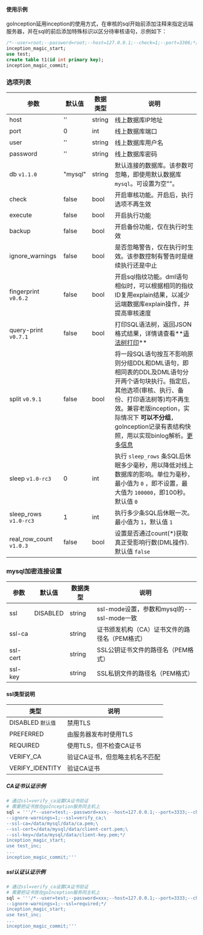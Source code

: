 
#### 使用示例

goInception延用inception的使用方式，在审核的sql开始前添加注释来指定远端服务器，并在sql的前后添加特殊标识以区分待审核语句，示例如下：

```sql
/*--user=root;--password=root;--host=127.0.0.1;--check=1;--port=3306;*/
inception_magic_start;
use test;
create table t1(id int primary key);
inception_magic_commit;
```

### 选项列表

参数  |  默认值  |  数据类型 | 说明
------------ | ------------- | ------------ | ------------
host   |  ''    |   string     |   线上数据库IP地址
port | 0 | int | 线上数据库端口
user | '' | string | 线上数据库用户名
password | '' | string | 线上数据库密码
db `v1.1.0` | "mysql" | string | 默认连接的数据库。该参数可忽略，即使用默认数据库`mysql`。可设置为空""。
check | false | bool | 开启审核功能。开启后，执行选项不再生效
execute | false | bool | 开启执行功能
backup | false | bool | 开启备份功能，仅在执行时生效
ignore_warnings | false | bool | 是否忽略警告，仅在执行时生效。该参数控制有警告时是继续执行还是中止
fingerprint `v0.6.2` | false | bool | 开启sql指纹功能。dml语句相似时，可以根据相同的指纹ID复用explain结果，以减少远端数据库explain操作，并提高审核速度
query-print `v0.7.1` | false | bool | 打印SQL语法树，返回JSON格式结果，详情请查看**[语法树打印](../tree)**
split `v0.9.1` | false | bool | 将一段SQL语句按互不影响原则分组DDL和DML语句，即相同表的DDL及DML语句分开两个语句块执行。指定后，其他选项(审核、执行、备份、打印语法树等)均不再生效。兼容老版inception，实际情况下 **可以不分组**，goInception记录有表结构快照，用以实现binlog解析。[更多信息](https://github.com/hanchuanchuan/goInception/pull/42)
sleep `v1.0-rc3` | 0 | int | 执行 `sleep_rows` 条SQL后休眠多少毫秒，用以降低对线上数据库的影响。单位为毫秒，最小值为 `0` ，即不设置，最大值为 `100000`，即100秒。默认值 `0`
sleep_rows `v1.0-rc3` | 1 | int | 执行多少条SQL后休眠一次。最小值为 `1`，默认值 `1`
real_row_count `v1.0.3` | false | bool | 设置是否通过count(*)获取真正受影响行数(DML操作).默认值 `false`

### mysql加密连接设置

参数  |  默认值  |  数据类型 | 说明
------------ | ------------- | ------------ | ------------
ssl   |  DISABLED    |   string     |   ssl-mode设置，参数和mysql的--ssl-mode一致
ssl-ca |   | string | 证书颁发机构（CA）证书文件的路径名（PEM格式）
ssl-cert |   | string | SSL公钥证书文件的路径名（PEM格式）
ssl-key |   | string | SSL私钥文件的路径名（PEM格式）

#### ssl类型说明
类型  |  说明
------------ | -------------
DISABLED `默认值` 		|	禁用TLS
PREFERRED 		|	由服务器发布时使用TLS
REQUIRED		|	使用TLS，但不检查CA证书
VERIFY_CA		|	验证CA证书，但忽略主机名不匹配
VERIFY_IDENTITY	| 	验证CA证书

##### CA证书认证示例

```python
# 通过ssl=verify_ca设置CA证书验证
# 需要把证书放在goInception服务同主机上
sql = '''/*--user=test;--password=xxx;--host=127.0.0.1;--port=3333;--check=1;\
--ignore-warnings=1;--ssl=verify_ca;\
--ssl-ca=/data/mysql/data/ca.pem;\
--ssl-cert=/data/mysql/data/client-cert.pem;\
--ssl-key=/data/mysql/data/client-key.pem;*/
inception_magic_start;
use test_inc;
...
inception_magic_commit;'''
```

##### ssl认证认证示例

```python
# 通过ssl=verify_ca设置CA证书验证
# 需要把证书放在goInception服务同主机上
sql = '''/*--user=test;--password=xxx;--host=127.0.0.1;--port=3333;--check=1;\
--ignore-warnings=1;--ssl=required;*/
inception_magic_start;
use test_inc;
...
inception_magic_commit;'''
```
